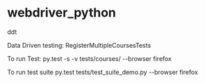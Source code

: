# webdriver_python

ddt

Data Driven testing: RegisterMultipleCoursesTests




To run Test:
py.test -s -v tests/courses/<name of the python file.py> --browser firefox


To run test suite
py.test tests/test_suite_demo.py --browser firefox